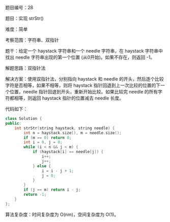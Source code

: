 题目编号：28

题目：实现 strStr()

难度：简单

考察范围：字符串、双指针

题干：给定一个 haystack 字符串和一个 needle 字符串，在 haystack 字符串中找出 needle 字符串出现的第一个位置 (从0开始)。如果不存在，则返回  -1。

解题思路：双指针法

解决方案：使用双指针法，分别指向 haystack 和 needle 的开头，然后逐个比较字符是否相等，如果不相等，则将 haystack 指针回退到上一次比较的位置的下一个位置，needle 指针回退到开头，重新开始比较。如果比较完 needle 的所有字符都相等，则返回 haystack 指针的位置减去 needle 长度。

代码如下：

```cpp
class Solution {
public:
    int strStr(string haystack, string needle) {
        int n = haystack.size(), m = needle.size();
        if (m == 0) return 0;
        int i = 0, j = 0;
        while (i < n && j < m) {
            if (haystack[i] == needle[j]) {
                i++;
                j++;
            } else {
                i = i - j + 1;
                j = 0;
            }
        }
        if (j == m) return i - j;
        return -1;
    }
};
```

算法复杂度：时间复杂度为 O(nm)，空间复杂度为 O(1)。